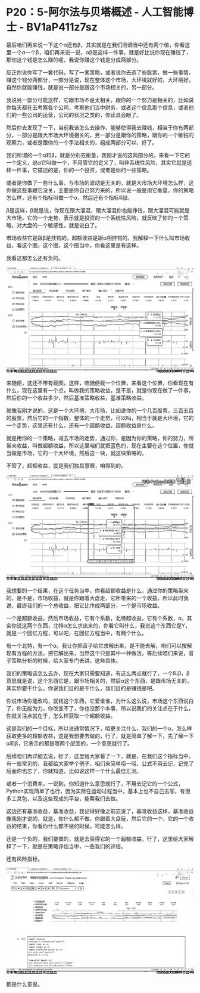 # P20：5-阿尔法与贝塔概述 - 人工智能博士 - BV1aP411z7sz

最后咱们再来说一下这个α还有β，其实就是在我们测调当中还有两个值，你看这里一个α一个β，咱们再来说一说，αβ是这样一件事，就是好比说你现在赚钱了，那你这个钱是怎么赚的呢，我说你赚这个钱是分成两部分。

反正你说你写了一套代码，写了一套策略，或者说你去选了些股票，做一些事情，赚这个钱分两部分，一部分是说，现在整体这个市场，大环境就好的，大环境好，自然你就能赚钱，就是说一部分是跟这个市场相关的，另一部分。

我说另一部分可能这样，它跟市场不是太相关，跟你的一个努力是相关的，比如说你每天都在去考察各个公司，考察他们当中财务，或者这个信息那个信息，或者他们的一些公司的运营，公司的状况之类的，你读具会眼了。

然后你去发现了一下，当前我该怎么去操作，能够使得我去赚钱，相当于你有两部分，一部分是跟大市场大环境相关的，另一部分是跟你的策略，跟你的一个敏锐的观察力，或者是跟你的一个手法相关的，组成两部分可以，好了。

我们所谓的一个α和β，就是分别去衡量，我刚才说的这两部分的，来看一下它的一个定义，说α它叫做一个，不用管它的定义了，叫非系统性风险，其实它就是这样一件事，它描述的是，你的一个投资，或者是你的一些策略。

或者是你做了一些什么事，与市场的波动是无关的，就是大市场大环境怎么样，这你做这些事跟它没关，主要是你自己努力来的，所以说一般是用它衡量，你的策略怎么样，这有个指标叫做一个α，然后还有个指标叫β。

β是这样，β就是说，你现在跟大溜混，跟大溜混你也能挣钱，跟大溜混可能就是大市场，它的一个走势，表示就是投资的一个系统性风险，就反映了你的一个策略，对大盘的一个敏感性，就是说白了。

市场收益它是跟β是挂钩的，超额收益是跟α相挂钩的，我解释一下什么叫市场收益，看这个图，这个图，这个图当中，你看这里是有这样。

我看这都怎么还有负的。

![](img/77dbaba9b6711a593e6f7dcd8583e0d1_1.png)

来随便，这还不带有截图，这样，咱随便截一个位置，来看这个位置，你看现在有什么，现在这里有一个点，叫做我的策略收益，是不是，就是你现在做了一件事，然后你的一个收益多少，然后基准策略收益，基准策略收益。

就像我刚才说的，这是一个大环境，大市场，比如说你的一个几百股票，三百五百的股票，然后它的一个指数，整体的一个走势，可以吗，相当于就是大环境，它的一个走势，这里还有什么，还有一个超额收益，超额收益是什么。

就是用你的一个策略，减去市场的走势，通过你，是因为你的策略，你的努力，所带来收益，叫做超额收益，所以这里咱们就把蓝色的，现在主要在这个位置，你就当做是市场，它的一个大环境，然后这一块，就这块策略的。

不管了，超额收益，就是我们独具慧眼，咱得到的。

![](img/77dbaba9b6711a593e6f7dcd8583e0d1_3.png)

我想要的一个结果，在这个任务当中，你看超额收益是什么，通过你的策略带来的，是不是，市场收益，就是你跟着大盘走，它所带来的一个收益，所以此时我说，最终我们的一个总收益，把它比作成两部分，一个是市场收益。

一个是超额收益，然后市场收益，它有个系数，北特超收益，它有个系数，α，其实你说这两个东西，北特α怎么求出来的，你看它叫什么，我说这个东西它是Y，就是一个回忆方程，可以吧，在回忆方程当中，有两个什么。

有一个北特，有一个α，我让你把音子给它求解出来，是不能去解，咱们可以按解现有方程的方法，把它解出来，当然这个只是其中一种做法，等后续咱们来说，音子策略分析的时候，给大家专门去讲，这些具体。

我们的策略该怎么去办，现在大家只需要知道，有这么两点就行了，一个叫β，β意思就是说，这个东西它是，跟市场相关的，然后α这个东西，是跟市场无关的，其实你要干什么，你说我们目的是干什么，我们目的是赚钱是吧。

你说市场你能改吗，就钱这个东西，它爱谁谁，为什么这么说，市场这个东西说白了，你无能为力，你改变不了，你也没那个本事，所以说我们的关注点在于什么，你就关注点就在于，怎么样获取一个超额收益。

这是我们的一个目标，所以说通常情况下，咱更关注什么，我们的一个α，怎么样获取更多的超额收益，这是我想要去做的，行了，就是简单了解一下，先了解一下α和β，它表示的都是哪两个层面的，一个意思就行了。

后续咱们再详细去说，好了，这里给大家看了一下，就是，在我们这个指标当中，有一些常见的，我都给大家举个例子，咱们来简单唠一唠，公式不用去记，记完了后面你也忘了，你就知道，比如说这样一个什么最佳汇测。

或者一个消费率，一说到，你知道什么意思就行了，不用去记它的一个公式，Python实现简单了也行，因为实际在运动过程当中，基本上也不自己去写，有很多工具包，以及这些现成的平台，能帮我们去做。

这边还有基准收益，基准收益，我记得好像之前忘说了，基准收益这样，基准收益像我刚才说的，就是，你什么都不做，你跟着大盘玩，然后它的一个，它的一个收益的结果，你看你什么都不做的时候，可能怎么样。

还是一个负的，我们要做的，就是去获得它的一个超额收益，行了，这里给大家解释了一下，就是在策略评估当中，一些我们的评估。

还有风险指标。

![](img/77dbaba9b6711a593e6f7dcd8583e0d1_5.png)

都是什么意思。